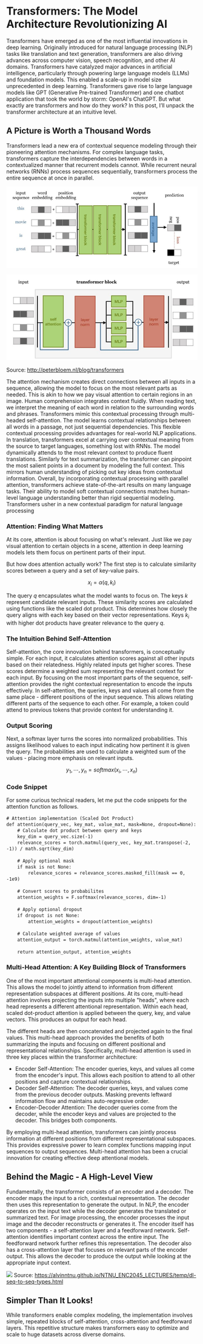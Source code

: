 # Transformers: The Model Architecture Revolutionizing AI
Transformers have emerged as one of the most influential innovations in deep learning. Originally introduced for natural language processing (NLP) tasks like translation and text generation, transformers are also driving advances across computer vision, speech recognition, and other AI domains. Transformers have catalyzed major advances in artificial intelligence, particularly through powering large language models (LLMs) and foundation models. This enabled a scale-up in model size unprecedented in deep learning. Transformers gave rise to large language models like GPT (Generative Pre-trained Transformer) and one chatbot application that took the world by storm: OpenAI's ChatGPT.
But what exactly are transformers and how do they work? In this post, I’ll unpack the transformer architecture at an intuitive level.

## A Picture is Worth a Thousand Words
Transformers lead a new era of contextual sequence modeling through their pioneering attention mechanisms. For complex language tasks, transformers capture the interdependencies between words in a contextualized manner that recurrent models cannot. While recurrent neural networks (RNNs) process sequences sequentially, transformers process the entire sequence at once in parallel.

![](/images/transformers-diagram.JPG)

![](/images/transformers-diagram-depth.JPG)

Source: http://peterbloem.nl/blog/transformers

The attention mechanism creates direct connections between all inputs in a sequence, allowing the model to focus on the most relevant parts as needed. This is akin to how we pay visual attention to certain regions in an image.
Human comprehension integrates context fluidly. When reading text, we interpret the meaning of each word in relation to the surrounding words and phrases. Transformers mimic this contextual processing through multi-headed self-attention. The model learns contextual relationships between all words in a passage, not just sequential dependencies.
This flexible contextual processing provides advantages for real-world NLP applications. In translation, transformers excel at carrying over contextual meaning from the source to target languages, something lost with RNNs. The model dynamically attends to the most relevant context to produce fluent translations.
Similarly for text summarization, the transformer can pinpoint the most salient points in a document by modeling the full context. This mirrors human understanding of picking out key ideas from contextual information.
Overall, by incorporating contextual processing with parallel attention, transformers achieve state-of-the-art results on many language tasks. Their ability to model soft contextual connections matches human-level language understanding better than rigid sequential modeling. Transformers usher in a new contextual paradigm for natural language processing

### Attention: Finding What Matters
At its core, attention is about focusing on what's relevant. Just like we pay visual attention to certain objects in a scene, attention in deep learning models lets them focus on pertinent parts of their input.

But how does attention actually work? The first step is to calculate similarity scores between a query and a set of key-value pairs. 

$$x_i = \alpha (q, k_i)$$

The query $q$ encapsulates what the model wants to focus on. The keys $k$ represent candidate relevant inputs. 
These similarity scores are calculated using functions like the scaled dot product. This determines how closely the query aligns with each key based on their vector representations. Keys $k_i$ with higher dot products have greater relevance to the query $q$.

### The Intuition Behind Self-Attention
Self-attention, the core innovation behind transformers, is conceptually simple. For each input, it calculates attention scores against all other inputs based on their relatedness. Highly related inputs get higher scores.
These scores determine a weighted sum representing the relevant context for each input. By focusing on the most important parts of the sequence, self-attention provides the right contextual representation to encode the inputs effectively.
In self-attention, the queries, keys and values all come from the same place - different positions of the input sequence. This allows relating different parts of the sequence to each other. For example, a token could attend to previous tokens that provide context for understanding it.


### Output Scoring
Next, a softmax layer turns the scores into normalized probabilities. This assigns likelihood values to each input indicating how pertinent it is given the query. The probabilities are used to calculate a weighted sum of the values - placing more emphasis on relevant inputs.

$$y_1, \cdots, y_n = softmax (x_i, \cdots, x_n)$$

### Code Snippet
For some curious technical readers, let me put the code snippets for the attention function as follows. 

    # Attention implementation (Scaled Dot Product)
    def attention(query_vec, key_mat, value_mat, mask=None, dropout=None):
        # Calculate dot product between query and keys
        key_dim = query_vec.size(-1)
        relevance_scores = torch.matmul(query_vec, key_mat.transpose(-2, -1)) / math.sqrt(key_dim)
  
        # Apply optional mask 
        if mask is not None:
            relevance_scores = relevance_scores.masked_fill(mask == 0, -1e9)
  
        # Convert scores to probabilites  
        attention_weights = F.softmax(relevance_scores, dim=-1)

        # Apply optional dropout 
        if dropout is not None:
            attention_weights = dropout(attention_weights)

        # Calculate weighted average of values
        attention_output = torch.matmul(attention_weights, value_mat)

        return attention_output, attention_weights


### Multi-Head Attention: A Key Building Block of Transformers
One of the most important attentional components is multi-head attention. This allows the model to jointly attend to information from different representation subspaces at different positions.
At its core, multi-head attention involves projecting the inputs into multiple "heads", where each head represents a different attentional representation. Within each head, scaled dot-product attention is applied between the query, key, and value vectors. This produces an output for each head.

The different heads are then concatenated and projected again to the final values. This multi-head approach provides the benefits of both summarizing the inputs and focusing on different positional and representational relationships.
Specifically, multi-head attention is used in three key places within the transformer architecture:

- Encoder Self-Attention: The encoder queries, keys, and values all come from the encoder's input. This allows each position to attend to all other positions and capture contextual relationships.
- Decoder Self-Attention: The decoder queries, keys, and values come from the previous decoder outputs. Masking prevents leftward information flow and maintains auto-regressive order.
- Encoder-Decoder Attention: The decoder queries come from the decoder, while the encoder keys and values are projected to the decoder. This bridges both components.

By employing multi-head attention, transformers can jointly process information at different positions from different representational subspaces. This provides expressive power to learn complex functions mapping input sequences to output sequences. Multi-head attention has been a crucial innovation for creating effective deep attentional models. 

## Behind the Magic - A High-Level View
Fundamentally, the transformer consists of an encoder and a decoder. The encoder maps the input to a rich, contextual representation. The decoder then uses this representation to generate the output.
In NLP, the encoder operates on the input text while the decoder generates the translated or summarized text. For image processing, the encoder processes the input image and the decoder reconstructs or generates it.
The encoder itself has two components - a self-attention layer and a feedforward network. Self-attention identifies important context across the entire input. The feedforward network further refines this representation.
The decoder also has a cross-attention layer that focuses on relevant parts of the encoder output. This allows the decoder to produce the output while looking at the appropriate input context.

![](/images/seq2seq-enc-dec-attn.gif)
Source: https://alvinntnu.github.io/NTNU_ENC2045_LECTURES/temp/dl-seq-to-seq-types.html

## Simpler Than It Looks!
While transformers enable complex modeling, the implementation involves simple, repeated blocks of self-attention, cross-attention and feedforward layers. This repetitive structure makes transformers easy to optimize and scale to huge datasets across diverse domains.

